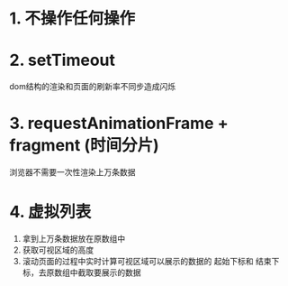 # 1. 不操作任何操作

# 2. setTimeout   
 dom结构的渲染和页面的刷新率不同步造成闪烁

# 3. requestAnimationFrame  +  fragment   (时间分片)
 浏览器不需要一次性渲染上万条数据


# 4. 虚拟列表
1. 拿到上万条数据放在原数组中
2. 获取可视区域的高度
3. 滚动页面的过程中实时计算可视区域可以展示的数据的 起始下标和 结束下标，去原数组中截取要展示的数据
